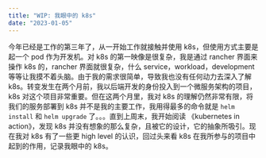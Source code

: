 ```yaml
---
title: "WIP: 我眼中的 k8s"
date: "2023-01-05"
---
```


今年已经是工作的第三年了，从一开始工作就接触并使用 k8s，但使用方式主要是起一个 pod 作为开发机。对 k8s 的第一映像是很复杂，我是通过 rancher 界面来操作 k8s 的，rancher 界面就很复杂，什么 service，workload，development 等等让我摸不着头脑。由于我的需求很简单，导致我也没有任何动力去深入了解 k8s。转变发生在两个月前，我以后端开发的身份投入到一个微服务架构的项目，k8s 对这个项目非常重要。但在这两个月里，我对 k8s 的理解仍然非常有限，将我们的服务部署到 k8s 并不是我的主要工作，我用得最多的命令就是 `helm install` 和 `helm upgrade` 了。。。直到上周末，我开始阅读 《kubernetes in action》，发现 k8s 并没有想象的那么复杂，且被它的设计，它的抽象所吸引。现在我对 k8s 有了一些更 high level 的认识，回过头来看 k8s 在我所参与的项目中起到的作用，记录我眼中的 k8s。  

